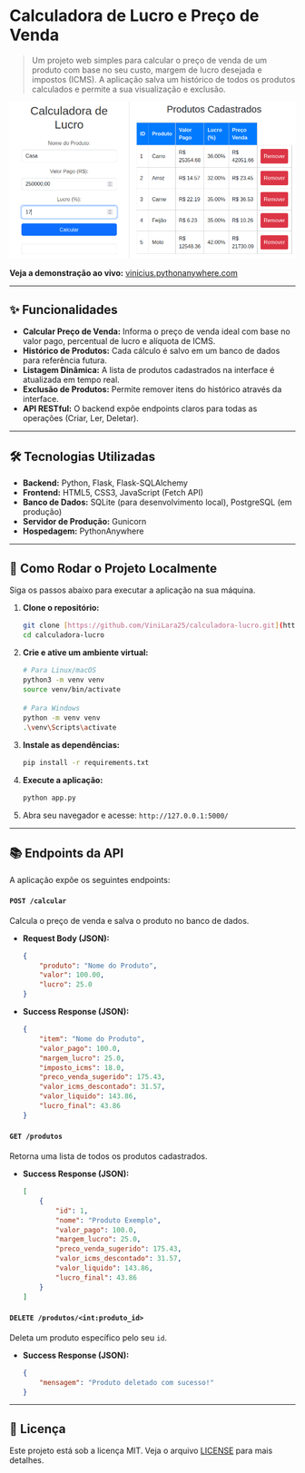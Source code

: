# Calculadora de Lucro e Preço de Venda

> Um projeto web simples para calcular o preço de venda de um produto com base no seu custo, margem de lucro desejada e impostos (ICMS). A aplicação salva um histórico de todos os produtos calculados e permite a sua visualização e exclusão.

![Screenshot da Aplicação](Tela%20Calculadora.png)

**Veja a demonstração ao vivo:** [vinicius.pythonanywhere.com](http://vinicius.pythonanywhere.com/)

---

## ✨ Funcionalidades

* **Calcular Preço de Venda:** Informa o preço de venda ideal com base no valor pago, percentual de lucro e alíquota de ICMS.
* **Histórico de Produtos:** Cada cálculo é salvo em um banco de dados para referência futura.
* **Listagem Dinâmica:** A lista de produtos cadastrados na interface é atualizada em tempo real.
* **Exclusão de Produtos:** Permite remover itens do histórico através da interface.
* **API RESTful:** O backend expõe endpoints claros para todas as operações (Criar, Ler, Deletar).

---

## 🛠️ Tecnologias Utilizadas

* **Backend:** Python, Flask, Flask-SQLAlchemy
* **Frontend:** HTML5, CSS3, JavaScript (Fetch API)
* **Banco de Dados:** SQLite (para desenvolvimento local), PostgreSQL (em produção)
* **Servidor de Produção:** Gunicorn
* **Hospedagem:** PythonAnywhere

---

## 🚀 Como Rodar o Projeto Localmente

Siga os passos abaixo para executar a aplicação na sua máquina.

1.  **Clone o repositório:**
    ```bash
    git clone [https://github.com/ViniLara25/calculadora-lucro.git](https://github.com/ViniLara25/calculadora-lucro.git)
    cd calculadora-lucro
    ```

2.  **Crie e ative um ambiente virtual:**
    ```bash
    # Para Linux/macOS
    python3 -m venv venv
    source venv/bin/activate

    # Para Windows
    python -m venv venv
    .\venv\Scripts\activate
    ```

3.  **Instale as dependências:**
    ```bash
    pip install -r requirements.txt
    ```

4.  **Execute a aplicação:**
    ```bash
    python app.py
    ```

5.  Abra seu navegador e acesse: `http://127.0.0.1:5000/`

---

## 📚 Endpoints da API

A aplicação expõe os seguintes endpoints:

#### `POST /calcular`

Calcula o preço de venda e salva o produto no banco de dados.

* **Request Body (JSON):**
    ```json
    {
        "produto": "Nome do Produto",
        "valor": 100.00,
        "lucro": 25.0
    }
    ```

* **Success Response (JSON):**
    ```json
    {
        "item": "Nome do Produto",
        "valor_pago": 100.0,
        "margem_lucro": 25.0,
        "imposto_icms": 18.0,
        "preco_venda_sugerido": 175.43,
        "valor_icms_descontado": 31.57,
        "valor_liquido": 143.86,
        "lucro_final": 43.86
    }
    ```

#### `GET /produtos`

Retorna uma lista de todos os produtos cadastrados.

* **Success Response (JSON):**
    ```json
    [
        {
            "id": 1,
            "nome": "Produto Exemplo",
            "valor_pago": 100.0,
            "margem_lucro": 25.0,
            "preco_venda_sugerido": 175.43,
            "valor_icms_descontado": 31.57,
            "valor_liquido": 143.86,
            "lucro_final": 43.86
        }
    ]
    ```

#### `DELETE /produtos/<int:produto_id>`

Deleta um produto específico pelo seu `id`.

* **Success Response (JSON):**
    ```json
    {
        "mensagem": "Produto deletado com sucesso!"
    }
    ```

---

## 📄 Licença

Este projeto está sob a licença MIT. Veja o arquivo [LICENSE](LICENSE) para mais detalhes.
